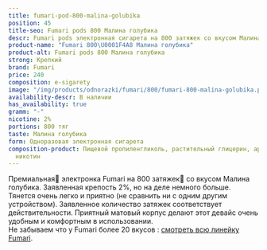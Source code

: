 ```yaml
---
title: fumari-pod-800-malina-golubika
position: 45
title-seo: Fumari pods 800 Малина голубика
descr: Fumari pods электронная сигарета на 800 затяжек со вкусом Малина голубика
product-name: "Fumari 800\U0001F4A8 Малина голубика"
product-alt: Fumari pods 800 Малина голубика
strong: Крепкий
brand: Fumari
price: 240
composition: e-sigarety
image: "/img/products/odnorazki/fumari/800/fumari-800-malina-golubika.png"
availability-descr: В наличии
has_availability: true
gramm: "-"
nicotine: 2%
portions: 800 тяг
taste: Малина голубика
form: Одноразовая электронная сигарета
composition-product: Пищевой пропиленгликоль, растительный глицерин, ароматизатор,
  никотин
---
```


Премиальная🥇 электронка Fumari на 800 затяжек💨 со вкусом Малина голубика. Заявленная крепость 2%, но на деле немного больше. Тянется очень легко и приятно (не сравнить ни с одним другим устройством). Заявленное количество затяжек соответствует действительности. Приятный матовый корпус делают этот девайс очень удобным и комфортным в использовании.<br>
Не забываем что у Fumari более 20 вкусов : [смотреть всю линейку Fumari](/fumari).